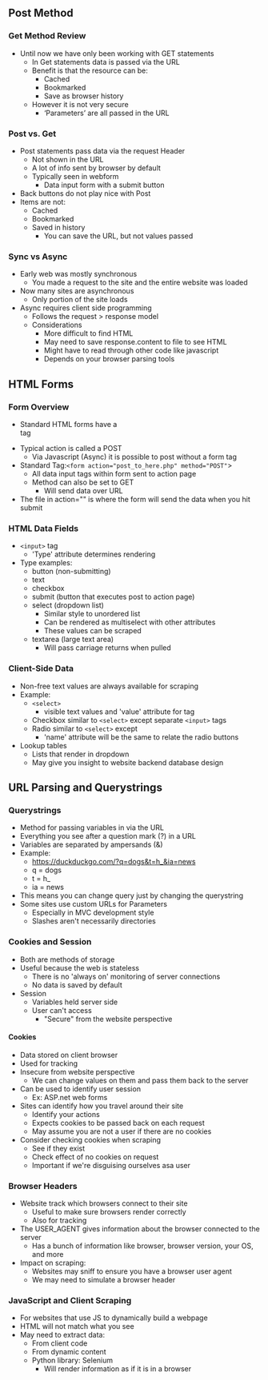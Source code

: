 ## Post Method
### Get Method Review
- Until now we have only been working with GET statements
	- In Get statements data is passed via the URL
	- Benefit is that the resource can be:
		- Cached
		- Bookmarked
		- Save as browser history
	- However it is not very secure
		- ‘Parameters’ are all passed in the URL
### Post vs. Get
- Post statements pass data via the request Header
	- Not shown in the URL
	- A lot of info sent by browser by default
	- Typically seen in webform
		- Data input form with a submit button
- Back buttons do not play nice with Post
- Items are not:
	- Cached
	- Bookmarked
	- Saved in history
		- You can save the URL, but not values passed
### Sync vs Async
- Early web was mostly synchronous
	- You made a request to the site and the entire website was loaded
- Now many sites are asynchronous
	- Only portion of the site loads
- Async requires client side programming
	- Follows the request > response model 
	- Considerations
		- More difficult to find HTML
		- May need to save response.content to file to see HTML
		- Might have to read through other code like javascript
		- Depends on your browser parsing tools
## HTML Forms
### Form Overview
- Standard HTML forms have a <form> tag
- Typical action is called a POST
	- Via Javascript (Async) it is possible to post without a form tag
- Standard Tag:`<form action="post_to_here.php" method="POST"`></form>
	- All data input tags within form sent to action page
	- Method can also be set to GET
		- Will send data over URL
- The file in action="" is where the form will send the data when you hit submit
### HTML Data Fields
- `<input>` tag
	- 'Type' attribute determines rendering 
- Type examples:
	- button (non-submitting)
	- text
	- checkbox
	- submit (button that executes post to action page)
	- select (dropdown list)
		- Similar style to unordered list
		- Can be rendered as multiselect with other attributes
		- These values can be scraped
	- textarea (large text area)
		- Will pass carriage returns when pulled
### Client-Side Data
- Non-free text values are always available for scraping
- Example:
	- `<select>`
		- visible text values and 'value' attribute for tag
	- Checkbox similar to `<select>` except separate `<input>` tags
	- Radio similar to `<select>` except
		- 'name' attribute will be the same to relate the radio buttons
- Lookup tables
	- Lists that render in dropdown 
	- May give you insight to website backend database design
## URL Parsing and Querystrings
### Querystrings
- Method for passing variables in via the URL
- Everything you see after a question mark (?) in a URL
- Variables are separated by ampersands (&)
- Example:
	- https://duckduckgo.com/?q=dogs&t=h_&ia=news
	- q = dogs
	- t = h_
	- ia = news
- This means you can change query just by changing the querystring
- Some sites use custom URLs for Parameters
	- Especially in MVC development style
	- Slashes aren't necessarily directories
### Cookies and Session
- Both are methods of storage
- Useful because the web is stateless
	- There is no 'always on' monitoring of server connections
	- No data is saved by default
- Session
	- Variables held server side
	- User can't access
		- "Secure" from the website perspective 
#### Cookies
- Data stored on client browser
- Used for tracking
- Insecure from website perspective
	- We can change values on them and pass them back to the server
- Can be used to identify user session
	- Ex: ASP.net web forms
- Sites can identify how you travel around their site
	- Identify your actions
	- Expects cookies to be passed back on each request
	- May assume you are not a user if there are no cookies
- Consider checking cookies when scraping
	- See if they exist
	- Check effect of no cookies on request
	- Important if we're disguising ourselves asa user
### Browser Headers
- Website track which browsers connect to their site
	- Useful to make sure browsers render correctly
	- Also for tracking
- The USER_AGENT gives information about the browser connected to the server
	- Has a bunch of information like browser, browser version, your OS, and more
- Impact on scraping:
	- Websites may sniff to ensure you have a browser user agent
	- We may need to simulate a browser header
### JavaScript and Client Scraping
- For websites that use JS to dynamically build a webpage
- HTML will not match what you see
- May need to extract data:
	- From client code
	- From dynamic content
	- Python library: Selenium
		- Will render information as if it is in a browser